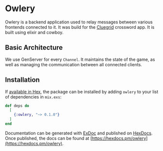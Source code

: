 # Owlery

Owlery is a backend application used to relay messages between various frontends
connected to it. It was build for the [Cluegrid]() crossword app. It is built
using elixir and cowboy.

## Basic Architecture

We use GenServer for every `Channel`. It maintains the state of the game, as
well as managing the communication between all connected clients.

## Installation

If [available in Hex](https://hex.pm/docs/publish), the package can be installed
by adding `owlery` to your list of dependencies in `mix.exs`:

```elixir
def deps do
  [
    {:owlery, "~> 0.1.0"}
  ]
end
```

Documentation can be generated with [ExDoc](https://github.com/elixir-lang/ex_doc)
and published on [HexDocs](https://hexdocs.pm). Once published, the docs can
be found at [https://hexdocs.pm/owlery](https://hexdocs.pm/owlery).

